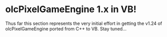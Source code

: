 ﻿# olcPixelGameEngine 1.x in VB!

Thus far this section represents the very initial effort in getting the v1.24 of olcPixelGameEngine ported from C++ to VB. Stay tuned...